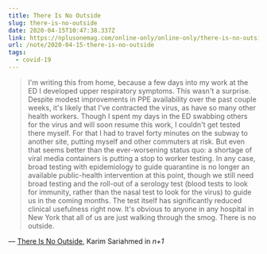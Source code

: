 ```yaml
---
title: There Is No Outside
slug: there-is-no-outside
date: 2020-04-15T10:47:38.337Z
link: https://nplusonemag.com/online-only/online-only/there-is-no-outside/
url: /note/2020-04-15-there-is-no-outside
tags:
  - covid-19
---
```


> I'm writing this from home, because a few days into my work at the ED I developed upper respiratory symptoms. This wasn't a surprise. Despite modest improvements in PPE availability over the past couple weeks, it's likely that I've contracted the virus, as have so many other health workers. Though I spent my days in the ED swabbing others for the virus and will soon resume this work, I couldn't get tested there myself. For that I had to travel forty minutes on the subway to another site, putting myself and other commuters at risk. But even that seems better than the ever-worsening status quo: a shortage of viral media containers is putting a stop to worker testing. In any case, broad testing with epidemiology to guide quarantine is no longer an available public-health intervention at this point, though we still need broad testing and the roll-out of a serology test (blood tests to look for immunity, rather than the nasal test to look for the virus) to guide us in the coming months. The test itself has significantly reduced clinical usefulness right now. It's obvious to anyone in any hospital in New York that all of us are just walking through the smog. There is no outside.

&mdash; [There Is No Outside](https://nplusonemag.com/online-only/online-only/there-is-no-outside/), Karim Sariahmed in _n+1_
